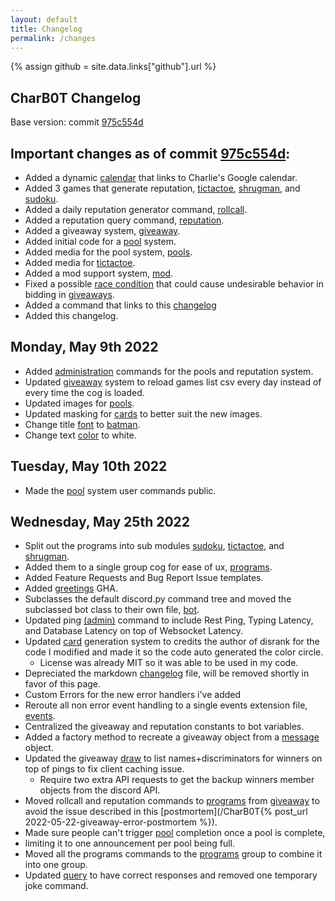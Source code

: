 ```yaml
---
layout: default
title: Changelog
permalink: /changes
---
```


{% assign github = site.data.links["github"].url %}
## CharB0T Changelog
Base version: commit [975c554d](https://github.com/Bluesy1/CharB0T/commit/975c554d52ecabb299ea66e7f8fba5f0fbd16cae)

Important changes as of commit [975c554d](https://github.com/Bluesy1/CharB0T/commit/975c554d52ecabb299ea66e7f8fba5f0fbd16cae):
-----------------------------------------------------

 - Added a dynamic [calendar]({{github}}/charbot/gcal.py) that links to Charlie's Google calendar.
 - Added 3 games that generate reputation, [tictactoe]({{github}}/charbot/tictactoe.py), 
  [shrugman]({{github}}/charbot/shrugman.py), and [sudoku]({{github}}/charbot/sudoku.py).
 - Added a daily reputation generator command, [rollcall]({{github}}/charbot/giveaway.py).
 - Added a reputation query command, [reputation]({{github}}/charbot/giveaway.py).
 - Added a giveaway system, [giveaway]({{github}}/charbot/giveaway.py).
 - Added initial code for a [pool]({{github}}/charbot/pools.py) system.
 - Added media for the pool system, [pools]({{github}}/charbot/media/pools).
 - Added media for [tictactoe]({{github}}/charbot/media/tictactoe).
 - Added a mod support system, [mod]({{github}}/charbot/mod_support.py).
 - Fixed a possible [race condition](https://en.wikipedia.org/wiki/Race_condition) that could cause undesirable behavior
  in bidding in [giveaways]({{github}}/charbot/giveaway.py).
 - Added a command that links to this [changelog]({{github}}/charbot/query.py)
 - Added this changelog.

Monday, May 9th 2022
-------------------

 - Added [administration]({{github}}/charbot/reputation_admin.py) commands for the pools and reputation system.
 - Updated [giveaway]({{github}}/charbot/giveaway.py) system to reload games list csv every day instead of every time the cog is loaded.
 - Updated images for [pools]({{github}}/charbot/media/pools).
 - Updated masking for [cards]({{github}}/charbot/card.py) to better suit the new images.
 - Change title [font]({{github}}/charbot/media/pools/font2.ttf) to [batman](https://freefontsvault.com/batman-font-free-download/#more-7850).
 - Change text [color]({{github}}/charbot/card.py) to white.

Tuesday, May 10th 2022
---------------------

 - Made the [pool]({{github}}/charbot/pools.py) system user commands public.

Wednesday, May 25th 2022
--------------------

- Split out the programs into sub modules [sudoku]({{github}}/charbot/sudoku),
  [tictactoe]({{github}}/charbot/tictactoe), and [shrugman]({{github}}/charbot/shrugman).
- Added them to a single group cog for ease of ux, [programs]({{github}}/charbot/programs.py).
- Added Feature Requests and Bug Report Issue templates.
- Added [greetings]({{github}}/.github/workflows/greetings.yml) GHA.
- Subclasses the default discord.py command tree and moved the subclassed bot class to their own file,
  [bot]({{github}}/charbot/bot.py).
- Updated ping [(admin)]({{github}}/charbot/admin.py) command to include Rest Ping, Typing Latency, and
  Database Latency on top of Websocket Latency.
- Updated [card]({{github}}/charbot/card.py) generation system to credits the author of disrank for the code I modified 
  and made it so the code auto generated the color circle.
  - License was already MIT so it was able to be used in my code.
- Depreciated the markdown [changelog]({{github}}/charbot/changelog.md) file, will be removed shortly in
  favor of this page.
- Custom Errors for the new error handlers i've added
- Reroute all non error event handling to a single events extension file, [events]({{github}}/charbot/events.py).
- Centralized the giveaway and reputation constants to bot variables.
- Added a factory method to recreate a giveaway object from a [message]({{github}}/charbot/giveaway.py) object.
- Updated the giveaway [draw]({{github}}/charbot/giveaway.py) to list names+discriminators for winners on top of pings
  to fix client caching issue.
  - Require two extra API requests to get the backup winners member objects from the discord API.
- Moved rollcall and reputation commands to [programs]({{github}}/charbot/programs.py) from [giveaway]({{github}}/charbot/giveaway.py)
  to avoid the issue described in this [postmortem](/CharB0T{% post_url 2022-05-22-giveaway-error-postmortem %}).
- Made sure people can't trigger [pool]({{github}}/charbot/pools.py) completion once a pool is complete,
- limiting it to one announcement per pool being full.
- Moved all the programs commands to the [programs]({{github}}/charbot/programs.py) group to combine it into one group.
- Updated [query]({{github}}/charbot/query.py) to have correct responses and removed one temporary joke command.